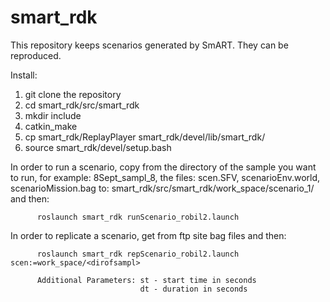 # smart_rdk
This repository keeps scenarios generated by SmART. They can be reproduced.

Install:

1. git clone the repository
2. cd smart_rdk/src/smart_rdk
3. mkdir include
4. catkin_make
5. cp smart_rdk/ReplayPlayer smart_rdk/devel/lib/smart_rdk/
6. source smart_rdk/devel/setup.bash


In order to run a scenario, copy from the directory of the sample you want to run, for example: 8Sept_sampl_8, the files:
     scen.SFV, scenarioEnv.world,  scenarioMission.bag to:
             smart_rdk/src/smart_rdk/work_space/scenario_1/ and then:

          roslaunch smart_rdk runScenario_robil2.launch
                        
In order to replicate a scenario, get from ftp site bag files and then:

          roslaunch smart_rdk repScenario_robil2.launch scen:=work_space/<dirofsampl>
          
          Additional Parameters: st - start time in seconds
                                 dt - duration in seconds


